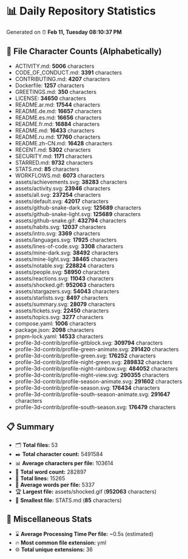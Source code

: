 # 📊 Daily Repository Statistics
Generated on ⏰ **Feb 11, Tuesday 08:10:37 PM**

## 📂 File Character Counts (Alphabetically)
- ACTIVITY.md: **5006** characters
- CODE_OF_CONDUCT.md: **3391** characters
- CONTRIBUTING.md: **4207** characters
- Dockerfile: **1257** characters
- GREETINGS.md: **350** characters
- LICENSE: **34650** characters
- README.ar.md: **17544** characters
- README.de.md: **16657** characters
- README.es.md: **16656** characters
- README.fr.md: **16884** characters
- README.md: **16433** characters
- README.ru.md: **17760** characters
- README.zh-CN.md: **16428** characters
- RECENT.md: **5302** characters
- SECURITY.md: **1171** characters
- STARRED.md: **9732** characters
- STATS.md: **85** characters
- WORKFLOWS.md: **6073** characters
- assets/achievements.svg: **38283** characters
- assets/activity.svg: **23946** characters
- assets/all.svg: **237254** characters
- assets/default.svg: **42017** characters
- assets/github-snake-dark.svg: **125689** characters
- assets/github-snake-light.svg: **125689** characters
- assets/github-snake.gif: **432794** characters
- assets/habits.svg: **12037** characters
- assets/intro.svg: **3369** characters
- assets/languages.svg: **17925** characters
- assets/lines-of-code.svg: **3308** characters
- assets/mine-dark.svg: **38492** characters
- assets/mine-light.svg: **38465** characters
- assets/notable.svg: **228824** characters
- assets/people.svg: **58950** characters
- assets/reactions.svg: **11043** characters
- assets/shocked.gif: **952063** characters
- assets/stargazers.svg: **54043** characters
- assets/starlists.svg: **8497** characters
- assets/summary.svg: **28079** characters
- assets/tickets.svg: **22450** characters
- assets/topics.svg: **3277** characters
- compose.yaml: **1006** characters
- package.json: **2098** characters
- pnpm-lock.yaml: **14533** characters
- profile-3d-contrib/profile-gitblock.svg: **309794** characters
- profile-3d-contrib/profile-green-animate.svg: **291420** characters
- profile-3d-contrib/profile-green.svg: **176252** characters
- profile-3d-contrib/profile-night-green.svg: **289832** characters
- profile-3d-contrib/profile-night-rainbow.svg: **484052** characters
- profile-3d-contrib/profile-night-view.svg: **290355** characters
- profile-3d-contrib/profile-season-animate.svg: **291602** characters
- profile-3d-contrib/profile-season.svg: **176434** characters
- profile-3d-contrib/profile-south-season-animate.svg: **291647** characters
- profile-3d-contrib/profile-south-season.svg: **176479** characters

## 📋 Summary
- 🗂️ **Total files:** 53
- ✒️ **Total character count:** 5491584
- 📊 **Average characters per file:** 103614
- 📝 **Total word count:** 282897
- 🧾 **Total lines:** 15265
- 📐 **Average words per file:** 5337
- 🏆 **Largest file:** assets/shocked.gif (**952063** characters)
- 🥉 **Smallest file:** STATS.md (**85** characters)

## 🌟 Miscellaneous Stats
- ⌛ **Average Processing Time Per file:** ~0.5s (estimated)
- 🔥 **Most common file extension:** yml
- 🌐 **Total unique extensions:** 36
